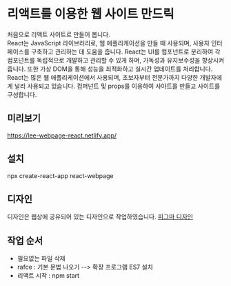 # 리액트를 이용한 웹 사이트 만드릭
처음으로 리액트 사이트르 만들어 봅니다.<br>
React는 JavaScript 라이브러리로, 웹 애플리케이션을 만들 때 사용되며, 사용자 인터페이스를 구축하고 관리하는 데 도움을 줍니다. React는 UI를 컴포넌트로 분리하여 각 컴포넌트를 독립적으로 개발하고 관리할 수 있게 하며, 가독성과 유지보수성을 향상시켜줍니다. 또한 가상 DOM을 통해 성능을 최적화하고 실시간 업데이트를 처리합니다. React는 많은 웹 애플리케이션에서 사용되며, 초보자부터 전문가까지 다양한 개발자에게 널리 사용되고 있습니다.
컴퍼넌트 및 props를 이용하여 사아트를 만들고 사이트를 구성합니다.

## 미리보기
https://lee-webpage-react.netlify.app/

## 설치
npx create-react-app react-webpage

## 디자인
디자인은 웹상에 공유되어 있는 디자인으로 작업하였습니다. [피그마 디자인](https://www.figma.com/file/rpQ8p4YnzWJgf96fzZC4wJ/%EC%9B%B9%EC%82%AC%EC%9D%B4%ED%8A%B8-%EB%A7%8C%EB%93%A4%EA%B8%B0?type=design&node-id=150%3A200&mode=design&t=gj6YRRa48bLmLseD-1)


## 작업 순서
- 필요없는 파일 삭제
- rafce : 기본 문법 나오기 --> 확장 프로그램 ES7 설치
- 리액트 시작 : npm start

